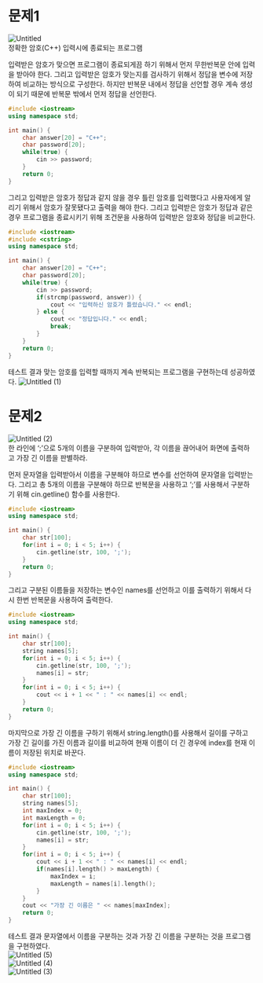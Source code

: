 # 문제1
![Untitled](https://github.com/choiht0904/Cpp_01/assets/77330457/6f00aa11-7389-4e25-b3ae-b58cd81a9a69)<br>
정확한 암호(C++) 입력시에 종료되는 프로그램

입력받은 암호가 맞으면 프로그램이 종료되게끔 하기 위해서 먼저 무한반복문 안에 입력을 받아야 한다. 그리고 입력받은 암호가 맞는지를 검사하기 위해서 정답을 변수에 저장하여 비교하는 방식으로 구성한다. 하지만 반복문 내에서 정답을 선언할 경우 계속 생성이 되기 때문에 반복문 밖에서 먼저 정답을 선언한다.
```c++
#include <iostream>
using namespace std;

int main() {
    char answer[20] = "C++";
    char password[20];
    while(true) {
        cin >> password;
    }
    return 0;
}
```
그리고 입력받은 암호가 정답과 같지 않을 경우 틀린 암호를 입력했다고 사용자에게 알리기 위해서 암호가 잘못됐다고 출력을 해야 한다. 그리고 입력받은 암호가 정답과 같은 경우 프로그램을 종료시키기 위해 조건문을 사용하여 입력받은 암호와 정답을 비교한다.
```c++
#include <iostream>
#include <cstring>
using namespace std;

int main() {
    char answer[20] = "C++";
    char password[20];
    while(true) {
        cin >> password;
        if(strcmp(password, answer)) {
            cout << "입력하신 암호가 틀렸습니다." << endl;
        } else {
            cout << "정답입니다." << endl;
            break;
        }
    }
    return 0;
}
```
테스트 결과 맞는 암호를 입력할 때까지 계속 반복되는 프로그램을 구현하는데 성공하였다.
![Untitled (1)](https://github.com/choiht0904/Cpp_01/assets/77330457/807b0966-478d-48f3-a505-56e200b86c9f)<br>

# 문제2
![Untitled (2)](https://github.com/choiht0904/Cpp_01/assets/77330457/76d155ec-23f9-438b-a23e-92990136f45d)<br>
한 라인에 ‘;’으로 5개의 이름을 구분하여 입력받아, 각 이름을 끊어내어 화면에 출력하고 가장 긴 이름을 판별하라.

먼저 문자열을 입력받아서 이름을 구분해야 하므로 변수를 선언하여 문자열을 입력받는다. 그리고 총 5개의 이름을 구분해야 하므로 반복문을 사용하고 ‘;’를 사용해서 구분하기 위해 cin.getline() 함수를 사용한다.
```c++
#include <iostream>
using namespace std;

int main() {
    char str[100];
    for(int i = 0; i < 5; i++) {
        cin.getline(str, 100, ';');
    }
    return 0;
}
```
그리고 구분된 이름들을 저장하는 변수인 names를 선언하고 이를 출력하기 위해서 다시 한번 반복문을 사용하여 출력한다.
```c++
#include <iostream>
using namespace std;

int main() {
    char str[100];
    string names[5];
    for(int i = 0; i < 5; i++) {
        cin.getline(str, 100, ';');
        names[i] = str;
    }
    for(int i = 0; i < 5; i++) {
        cout << i + 1 << " : " << names[i] << endl;
    }
    return 0;
}
```
마지막으로 가장 긴 이름을 구하기 위해서 string.length()를 사용해서 길이를 구하고 가장 긴 길이를 가진 이름과 길이를 비교하여 현재 이름이 더 긴 경우에 index를 현재 이름이 저장된 위치로 바꾼다.
```c++
#include <iostream>
using namespace std;

int main() {
    char str[100];
    string names[5];
    int maxIndex = 0;
    int maxLength = 0;
    for(int i = 0; i < 5; i++) {
        cin.getline(str, 100, ';');
        names[i] = str;
    }
    for(int i = 0; i < 5; i++) {
        cout << i + 1 << " : " << names[i] << endl;
        if(names[i].length() > maxLength) {
            maxIndex = i;
            maxLength = names[i].length();
        }
    }
    cout << "가장 긴 이름은 " << names[maxIndex];
    return 0;
}
```
테스트 결과 문자열에서 이름을 구분하는 것과 가장 긴 이름을 구분하는 것을 프로그램을 구현하였다.<br>
![Untitled (5)](https://github.com/choiht0904/Cpp_01/assets/77330457/5b9da131-89d3-455c-9e0a-3c0c40935de4)<br>
![Untitled (4)](https://github.com/choiht0904/Cpp_01/assets/77330457/1d367da3-f2b3-4af0-882c-8a55313b94b2)<br>
![Untitled (3)](https://github.com/choiht0904/Cpp_01/assets/77330457/8cee9d50-ee57-4574-b518-19a5922b342d)<br>


